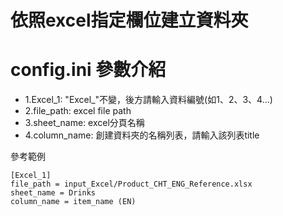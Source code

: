 # 依照excel指定欄位建立資料夾

# config.ini 參數介紹
- 1.Excel_1: "Excel_"不變，後方請輸入資料編號(如1、2、3、4...)
- 2.file_path: excel file path
- 3.sheet_name: excel分頁名稱
- 4.column_name: 創建資料夾的名稱列表，請輸入該列表title

參考範例
```
[Excel_1]
file_path = input_Excel/Product_CHT_ENG_Reference.xlsx
sheet_name = Drinks
column_name = item_name (EN)
```

